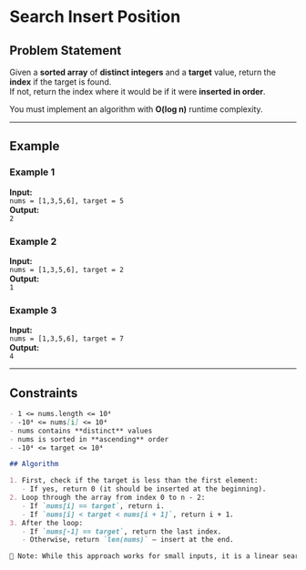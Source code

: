 # Search Insert Position

## Problem Statement

Given a **sorted array** of **distinct integers** and a **target** value, return the **index** if the target is found.  
If not, return the index where it would be if it were **inserted in order**.

You must implement an algorithm with **O(log n)** runtime complexity.

---

## Example

### Example 1
**Input:**  
`nums = [1,3,5,6], target = 5`  
**Output:**  
`2`

### Example 2
**Input:**  
`nums = [1,3,5,6], target = 2`  
**Output:**  
`1`

### Example 3
**Input:**  
`nums = [1,3,5,6], target = 7`  
**Output:**  
`4`

---

## Constraints

```markdown
- 1 <= nums.length <= 10⁴
- -10⁴ <= nums[i] <= 10⁴
- nums contains **distinct** values
- nums is sorted in **ascending** order
- -10⁴ <= target <= 10⁴

## Algorithm

1. First, check if the target is less than the first element:
   - If yes, return 0 (it should be inserted at the beginning).
2. Loop through the array from index 0 to n - 2:
   - If `nums[i] == target`, return i.
   - If `nums[i] < target < nums[i + 1]`, return i + 1.
3. After the loop:
   - If `nums[-1] == target`, return the last index.
   - Otherwise, return `len(nums)` — insert at the end.

📝 Note: While this approach works for small inputs, it is a linear search (O(n)) and **does not meet the O(log n)** requirement as specified in the problem. A binary search should be used for full compliance.
